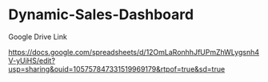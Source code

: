 # Dynamic-Sales-Dashboard

Google Drive Link

https://docs.google.com/spreadsheets/d/12OmLaRonhhJfUPmZhWLygsnh4V-yUiHS/edit?usp=sharing&ouid=105757847331519969179&rtpof=true&sd=true
